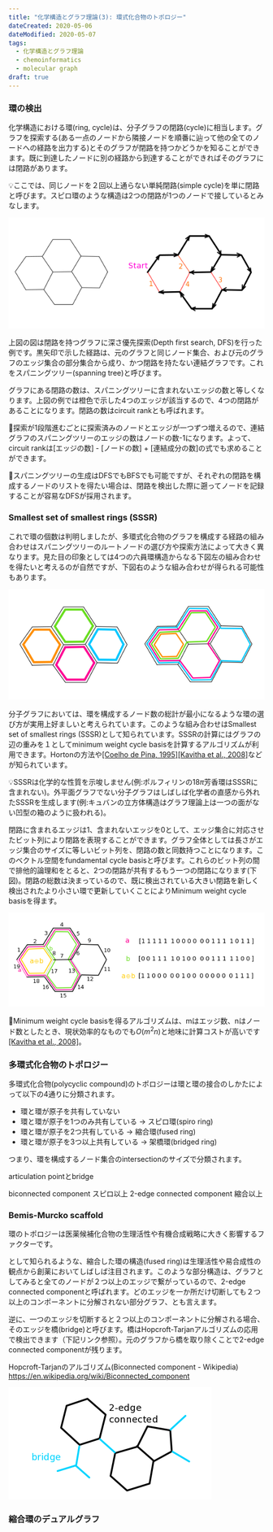 ```yaml
---
title: "化学構造とグラフ理論(3): 環式化合物のトポロジー"
dateCreated: 2020-05-06
dateModified: 2020-05-07
tags:
  - 化学構造とグラフ理論
  - chemoinformatics
  - molecular graph
draft: true
---
```



### 環の検出

化学構造における環(ring, cycle)は、分子グラフの閉路(cycle)に相当します。グラフを探索する(ある一点のノードから隣接ノードを順番に辿って他の全てのノードへの経路を出力する)とそのグラフが閉路を持つかどうかを知ることができます。既に到達したノードに別の経路から到達することができればそのグラフには閉路があります。

💡<span class="tip">ここでは、同じノードを２回以上通らない単純閉路(simple cycle)を単に閉路と呼びます。スピロ環のような構造は2つの閉路が1つのノードで接しているとみなします。</span>

![Spanning tree](../assets/molecular-graph/spanning.png)

上図の図は閉路を持つグラフに深さ優先探索(Depth first search, DFS)を行った例です。黒矢印で示した経路は、元のグラフと同じノード集合、および元のグラフのエッジ集合の部分集合から成り、かつ閉路を持たない連結グラフです。これをスパニングツリー(spanning tree)と呼びます。

グラフにある閉路の数は、スパニングツリーに含まれないエッジの数と等しくなります。上図の例では橙色で示した4つのエッジが該当するので、4つの閉路があることになります。閉路の数はcircuit rankとも呼ばれます。

📗<span class="note">探索が1段階進むごとに探索済みのノードとエッジが一つずつ増えるので、連結グラフのスパニングツリーのエッジの数はノードの数-1になります。よって、circuit rankは[エッジの数] - [ノードの数] + [連結成分の数]の式でも求めることができます。</span>

📗<span class="note">スパニングツリーの生成はDFSでもBFSでも可能ですが、それぞれの閉路を構成するノードのリストを得たい場合は、閉路を検出した際に遡ってノードを記録することが容易なDFSが採用されます。</span>


### Smallest set of smallest rings (SSSR)

これで環の個数は判明しましたが、多環式化合物のグラフを構成する経路の組み合わせはスパニングツリーのルートノードの選び方や探索方法によって大きく異なります。見た目の印象としては4つの六員環構造からなる下図左の組み合わせを得たいと考えるのが自然ですが、下図右のような組み合わせが得られる可能性もあります。

![Cycle basis](../assets/molecular-graph/cyclebasis.png)

分子グラフにおいては、環を構成するノード数の総計が最小になるような環の選び方が実用上好ましいと考えられています。このような組み合わせはSmallest set of smallest rings (SSSR)として知られています。SSSRの計算にはグラフの辺の重みを１としてminimum weight cycle basisを計算するアルゴリズムが利用できます。Hortonの方法や[[Coelho de Pina, 1995]](https://dare.uva.nl/search?identifier=93573ea1-c3ea-4321-a479-294c74b7f0bb)[[Kavitha et al., 2008]](https://doi.org/10.1007/s00453-007-9064-z)などが知られています。

💡<span class="tip">SSSRは化学的な性質を示唆しません(例:ポルフィリンの18$\pi$芳香環はSSSRに含まれない)。外平面グラフでない分子グラフはしばしば化学者の直感から外れたSSSRを生成します(例:キュバンの立方体構造はグラフ理論上は一つの面がない凹型の箱のように扱われる)。</span>

閉路に含まれるエッジは1、含まれないエッジを0として、エッジ集合に対応させたビット列により閉路を表現することができます。グラフ全体としては長さがエッジ集合のサイズに等しいビット列を、閉路の数と同数持つことになります。このベクトル空間をfundamental cycle basisと呼びます。これらのビット列の間で排他的論理和をとると、2つの閉路が共有するもう一つの閉路になります(下図)。閉路の総数は決まっているので、既に検出されている大きい閉路を新しく検出されたより小さい環で更新していくことによりMinimum weight cycle basisを得ます。

![Fundamental cycle basis](../assets/molecular-graph/fundamental.png)

📗<span class="note">Minimum weight cycle basisを得るアルゴリズムは、mはエッジ数、nはノード数としたとき、現状効率的なものでも$O(m^2n)$と地味に計算コストが高いです[[Kavitha et al., 2008]](https://doi.org/10.1007/s00453-007-9064-z)。</span>


### 多環式化合物のトポロジー

多環式化合物(polycyclic compound)のトポロジーは環と環の接合のしかたによって以下の4通りに分類されます。

- 環と環が原子を共有していない
- 環と環が原子を1つのみ共有している -> スピロ環(spiro ring)
- 環と環が原子を2つ共有している -> 縮合環(fused ring)
- 環と環が原子を3つ以上共有している -> 架橋環(bridged ring)

つまり、環を構成するノード集合のintersectionのサイズで分類されます。

articulation pointとbridge

biconnected component スピロ以上
2-edge connected component 縮合以上


### Bemis-Murcko scaffold

環のトポロジーは医薬候補化合物の生理活性や有機合成戦略に大きく影響するファクターです。

として知られるような、縮合した環の構造(fused ring)は生理活性や易合成性の観点から創薬においてしばしば注目されます。このような部分構造は、グラフとしてみると全てのノードが２つ以上のエッジで繋がっているので、2-edge connected componentと呼ばれます。どのエッジを一か所だけ切断しても２つ以上のコンポーネントに分解されない部分グラフ、とも言えます。

逆に、一つのエッジを切断すると２つ以上のコンポーネントに分解される場合、そのエッジを橋(bridge)と呼びます。橋はHopcroft-Tarjanアルゴリズムの応用で検出できます（下記リンク参照）。元のグラフから橋を取り除くことで2-edge connected componentが残ります。

Hopcroft-Tarjanのアルゴリズム(Biconnected component - Wikipedia)
https://en.wikipedia.org/wiki/Biconnected_component

![two-edge connected](../assets/molecular-graph/twoedgeconnected.png)


### 縮合環のデュアルグラフ

